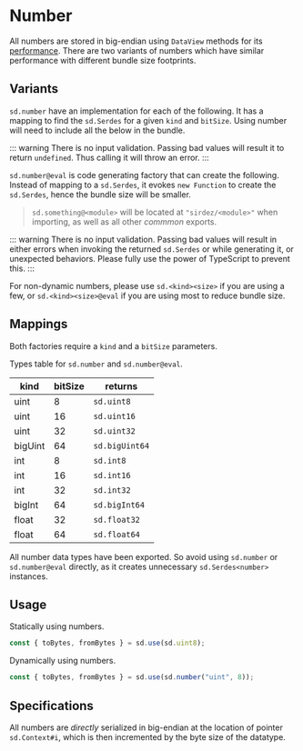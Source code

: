 # Number

All numbers are stored in big-endian using `DataView` methods for its [performance](https://v8.dev/blog/dataview). There are two variants of numbers which have similar performance with different bundle size footprints.

## Variants

`sd.number` have an implementation for each of the following. It has a mapping to find the `sd.Serdes` for a given `kind` and `bitSize`. Using number will need to include all the below in the bundle.

::: warning
There is no input validation. Passing bad values will result it to return `undefined`. Thus calling it will throw an error.
:::

`sd.number@eval` is code generating factory that can create the following. Instead of mapping to a `sd.Serdes`, it evokes `new Function` to create the `sd.Serdes`, hence the bundle size will be smaller.

> `sd.something@<module>` will be located at `"sirdez/<module>"` when importing, as well as all other _commmon_ exports.

::: warning
There is no input validation. Passing bad values will result in either errors when invoking the returned `sd.Serdes` or while generating it, or unexpected behaviors. Please fully use the power of TypeScript to prevent this.
:::

For non-dynamic numbers, please use `sd.<kind><size>` if you are using a few, or `sd.<kind><size>@eval` 
if you are using most to reduce bundle size.

## Mappings

Both factories require a `kind` and a `bitSize` parameters.

Types table for `sd.number` and `sd.number@eval`.

| kind    | bitSize | returns        |
| ------- | ------- | -------------- |
| uint    | 8       | `sd.uint8`     |
| uint    | 16      | `sd.uint16`    |
| uint    | 32      | `sd.uint32`    |
| bigUint | 64      | `sd.bigUint64` |
| int     | 8       | `sd.int8`      |
| int     | 16      | `sd.int16`     |
| int     | 32      | `sd.int32`     |
| bigInt  | 64      | `sd.bigInt64`  |
| float   | 32      | `sd.float32`   |
| float   | 64      | `sd.float64`   |

All number data types have been exported. So avoid using `sd.number` or `sd.number@eval` 
directly, as it creates unnecessary `sd.Serdes<number>` instances.

## Usage

Statically using numbers.

```ts
const { toBytes, fromBytes } = sd.use(sd.uint8);
```

Dynamically using numbers.

```ts
const { toBytes, fromBytes } = sd.use(sd.number("uint", 8));
```

## Specifications

All numbers are _directly_ serialized in big-endian at the location of pointer `sd.Context#i`, which
is then incremented by the byte size of the datatype.
